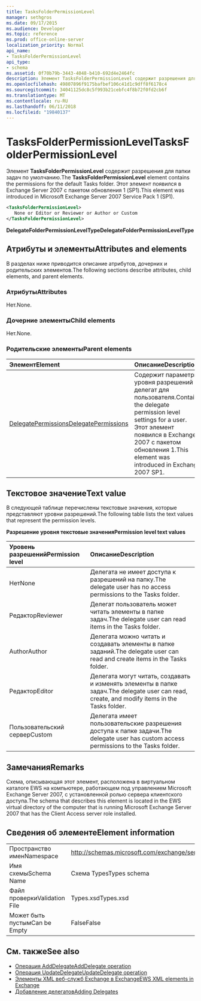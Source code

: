 ```yaml
---
title: TasksFolderPermissionLevel
manager: sethgros
ms.date: 09/17/2015
ms.audience: Developer
ms.topic: reference
ms.prod: office-online-server
localization_priority: Normal
api_name:
- TasksFolderPermissionLevel
api_type:
- schema
ms.assetid: 0f70b79b-3443-4048-b410-692d4e2464fc
description: Элемент TasksFolderPermissionLevel содержит разрешения для папки задач по умолчанию. Этот элемент появился в Exchange Server 2007 с пакетом обновления 1 (SP1).
ms.openlocfilehash: 49807896f9175bafbef106c41d1c9dff8f6178c4
ms.sourcegitcommit: 34041125dc8c5f993b21cebfc4f8b72f0fd2cb6f
ms.translationtype: MT
ms.contentlocale: ru-RU
ms.lasthandoff: 06/11/2018
ms.locfileid: "19840137"
---
```

# <a name="tasksfolderpermissionlevel"></a><span data-ttu-id="f5a56-104">TasksFolderPermissionLevel</span><span class="sxs-lookup"><span data-stu-id="f5a56-104">TasksFolderPermissionLevel</span></span>

<span data-ttu-id="f5a56-105">Элемент **TasksFolderPermissionLevel** содержит разрешения для папки задач по умолчанию.</span><span class="sxs-lookup"><span data-stu-id="f5a56-105">The **TasksFolderPermissionLevel** element contains the permissions for the default Tasks folder.</span></span> <span data-ttu-id="f5a56-106">Этот элемент появился в Exchange Server 2007 с пакетом обновления 1 (SP1).</span><span class="sxs-lookup"><span data-stu-id="f5a56-106">This element was introduced in Microsoft Exchange Server 2007 Service Pack 1 (SP1).</span></span> 
  
```xml
<TasksFolderPermissionLevel>
   None or Editor or Reviewer or Author or Custom
</TasksFolderPermissionLevel>
```

<span data-ttu-id="f5a56-107">**DelegateFolderPermissionLevelType**</span><span class="sxs-lookup"><span data-stu-id="f5a56-107">**DelegateFolderPermissionLevelType**</span></span>

## <a name="attributes-and-elements"></a><span data-ttu-id="f5a56-108">Атрибуты и элементы</span><span class="sxs-lookup"><span data-stu-id="f5a56-108">Attributes and elements</span></span>

<span data-ttu-id="f5a56-109">В разделах ниже приводится описание атрибутов, дочерних и родительских элементов.</span><span class="sxs-lookup"><span data-stu-id="f5a56-109">The following sections describe attributes, child elements, and parent elements.</span></span>
  
### <a name="attributes"></a><span data-ttu-id="f5a56-110">Атрибуты</span><span class="sxs-lookup"><span data-stu-id="f5a56-110">Attributes</span></span>

<span data-ttu-id="f5a56-111">Нет.</span><span class="sxs-lookup"><span data-stu-id="f5a56-111">None.</span></span>
  
### <a name="child-elements"></a><span data-ttu-id="f5a56-112">Дочерние элементы</span><span class="sxs-lookup"><span data-stu-id="f5a56-112">Child elements</span></span>

<span data-ttu-id="f5a56-113">Нет.</span><span class="sxs-lookup"><span data-stu-id="f5a56-113">None.</span></span>
  
### <a name="parent-elements"></a><span data-ttu-id="f5a56-114">Родительские элементы</span><span class="sxs-lookup"><span data-stu-id="f5a56-114">Parent elements</span></span>

|<span data-ttu-id="f5a56-115">**Элемент**</span><span class="sxs-lookup"><span data-stu-id="f5a56-115">**Element**</span></span>|<span data-ttu-id="f5a56-116">**Описание**</span><span class="sxs-lookup"><span data-stu-id="f5a56-116">**Description**</span></span>|
|:-----|:-----|
|[<span data-ttu-id="f5a56-117">DelegatePermissions</span><span class="sxs-lookup"><span data-stu-id="f5a56-117">DelegatePermissions</span></span>](delegatepermissions.md) <br/> |<span data-ttu-id="f5a56-118">Содержит параметры уровня разрешений делегат для пользователя.</span><span class="sxs-lookup"><span data-stu-id="f5a56-118">Contains the delegate permission level settings for a user.</span></span> <span data-ttu-id="f5a56-119">Этот элемент появился в Exchange 2007 с пакетом обновления 1.</span><span class="sxs-lookup"><span data-stu-id="f5a56-119">This element was introduced in Exchange 2007 SP1.</span></span>  <br/> |
   
## <a name="text-value"></a><span data-ttu-id="f5a56-120">Текстовое значение</span><span class="sxs-lookup"><span data-stu-id="f5a56-120">Text value</span></span>

<span data-ttu-id="f5a56-121">В следующей таблице перечислены текстовые значения, которые представляют уровни разрешений.</span><span class="sxs-lookup"><span data-stu-id="f5a56-121">The following table lists the text values that represent the permission levels.</span></span>
  
<span data-ttu-id="f5a56-122">**Разрешение уровня текстовые значения**</span><span class="sxs-lookup"><span data-stu-id="f5a56-122">**Permission level text values**</span></span>

|<span data-ttu-id="f5a56-123">**Уровень разрешений**</span><span class="sxs-lookup"><span data-stu-id="f5a56-123">**Permission level**</span></span>|<span data-ttu-id="f5a56-124">**Описание**</span><span class="sxs-lookup"><span data-stu-id="f5a56-124">**Description**</span></span>|
|:-----|:-----|
|<span data-ttu-id="f5a56-125">Нет</span><span class="sxs-lookup"><span data-stu-id="f5a56-125">None</span></span>  <br/> |<span data-ttu-id="f5a56-126">Делегата не имеет доступа к разрешений на папку.</span><span class="sxs-lookup"><span data-stu-id="f5a56-126">The delegate user has no access permissions to the Tasks folder.</span></span>  <br/> |
|<span data-ttu-id="f5a56-127">Редактор</span><span class="sxs-lookup"><span data-stu-id="f5a56-127">Reviewer</span></span>  <br/> |<span data-ttu-id="f5a56-128">Делегат пользователь может читать элементы в папке задач.</span><span class="sxs-lookup"><span data-stu-id="f5a56-128">The delegate user can read items in the Tasks folder.</span></span>  <br/> |
|<span data-ttu-id="f5a56-129">Author</span><span class="sxs-lookup"><span data-stu-id="f5a56-129">Author</span></span>  <br/> |<span data-ttu-id="f5a56-130">Делегата можно читать и создавать элементы в папке заданий.</span><span class="sxs-lookup"><span data-stu-id="f5a56-130">The delegate user can read and create items in the Tasks folder.</span></span>  <br/> |
|<span data-ttu-id="f5a56-131">Редактор</span><span class="sxs-lookup"><span data-stu-id="f5a56-131">Editor</span></span>  <br/> |<span data-ttu-id="f5a56-132">Делегата могут читать, создавать и изменять элементы в папке задач.</span><span class="sxs-lookup"><span data-stu-id="f5a56-132">The delegate user can read, create, and modify items in the Tasks folder.</span></span>  <br/> |
|<span data-ttu-id="f5a56-133">Пользовательский сервер</span><span class="sxs-lookup"><span data-stu-id="f5a56-133">Custom</span></span>  <br/> |<span data-ttu-id="f5a56-134">Делегата имеет пользовательские разрешения доступа к папке задачи.</span><span class="sxs-lookup"><span data-stu-id="f5a56-134">The delegate user has custom access permissions to the Tasks folder.</span></span>  <br/> |
   
## <a name="remarks"></a><span data-ttu-id="f5a56-135">Замечания</span><span class="sxs-lookup"><span data-stu-id="f5a56-135">Remarks</span></span>

<span data-ttu-id="f5a56-136">Схема, описывающая этот элемент, расположена в виртуальном каталоге EWS на компьютере, работающем под управлением Microsoft Exchange Server 2007, с установленной ролью сервера клиентского доступа.</span><span class="sxs-lookup"><span data-stu-id="f5a56-136">The schema that describes this element is located in the EWS virtual directory of the computer that is running Microsoft Exchange Server 2007 that has the Client Access server role installed.</span></span>
  
## <a name="element-information"></a><span data-ttu-id="f5a56-137">Сведения об элементе</span><span class="sxs-lookup"><span data-stu-id="f5a56-137">Element information</span></span>

|||
|:-----|:-----|
|<span data-ttu-id="f5a56-138">Пространство имен</span><span class="sxs-lookup"><span data-stu-id="f5a56-138">Namespace</span></span>  <br/> |http://schemas.microsoft.com/exchange/services/2006/types  <br/> |
|<span data-ttu-id="f5a56-139">Имя схемы</span><span class="sxs-lookup"><span data-stu-id="f5a56-139">Schema Name</span></span>  <br/> |<span data-ttu-id="f5a56-140">Схема Types</span><span class="sxs-lookup"><span data-stu-id="f5a56-140">Types schema</span></span>  <br/> |
|<span data-ttu-id="f5a56-141">Файл проверки</span><span class="sxs-lookup"><span data-stu-id="f5a56-141">Validation File</span></span>  <br/> |<span data-ttu-id="f5a56-142">Types.xsd</span><span class="sxs-lookup"><span data-stu-id="f5a56-142">Types.xsd</span></span>  <br/> |
|<span data-ttu-id="f5a56-143">Может быть пустым</span><span class="sxs-lookup"><span data-stu-id="f5a56-143">Can be Empty</span></span>  <br/> |<span data-ttu-id="f5a56-144">False</span><span class="sxs-lookup"><span data-stu-id="f5a56-144">False</span></span>  <br/> |
   
## <a name="see-also"></a><span data-ttu-id="f5a56-145">См. также</span><span class="sxs-lookup"><span data-stu-id="f5a56-145">See also</span></span>

- [<span data-ttu-id="f5a56-146">Операция AddDelegate</span><span class="sxs-lookup"><span data-stu-id="f5a56-146">AddDelegate operation</span></span>](adddelegate-operation.md)
- [<span data-ttu-id="f5a56-147">Операция UpdateDelegate</span><span class="sxs-lookup"><span data-stu-id="f5a56-147">UpdateDelegate operation</span></span>](updatedelegate-operation.md)
- [<span data-ttu-id="f5a56-148">Элементы XML веб-служб Exchange в Exchange</span><span class="sxs-lookup"><span data-stu-id="f5a56-148">EWS XML elements in Exchange</span></span>](ews-xml-elements-in-exchange.md)
- [<span data-ttu-id="f5a56-149">Добавление делегатов</span><span class="sxs-lookup"><span data-stu-id="f5a56-149">Adding Delegates</span></span>](http://msdn.microsoft.com/library/3a744150-66a3-4a13-9433-793603ba5038%28Office.15%29.aspx)

